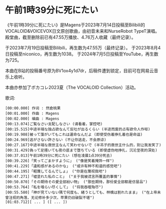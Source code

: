 # 午前1時39分に死にたい

《午前1時39分に死にたい》是Magens于2023年7月14日投稿至Bilibili的VOCALOID&VOICEVOX日文原创歌曲，由初音未来和NurseRobot TypeT演唱。殿堂曲，截至删除前已有47.55万播放、4.76万人收藏（最终记录）。

于2023年7月19日投稿至Bilibili，再生数为47.55万（最终记录）。
于2023年8月4日投稿至niconico，再生数为1038。
于2024年7月5日投稿至YouTube，再生数为725。

本曲在B站的投稿番号原为BV1ox4y1d7dr，后稿件遭到锁定，目前可在网易云音乐上收听。

本曲亦参加了ボカコレ2023夏（The VOCALOID Collection）活动。

歌词:
```
[00:00.000] 作词 : 然倉桃果
[00:01.000] 作曲 : Magens
[00:02.000] 编曲 : Magens
[00:13.074]ご覧なさい支配しなさい (请看着，掌控吧)
[00:15.515]中途半端な独占欲なんて反吐が出るくらい (半途而废的占有欲令人作呕)
[00:19.908]被って藻がいてもこれは運命なんだよ (即使受伤着挣扎着也是命运)
[00:24.969]逃がさない許さない (不让你逃走，不会原谅)
[00:27.167]中途半端な救世主なんて笑わせないで (半吊子的救世主什么的，别让我发笑了)
[00:31.429]偽って足掻いても夜の底まで堕ちている (即使虚伪地挣扎，沉沦至夜的深处)
[00:37.013]午前1時39分に死にたい (想在凌晨1点39分死去)
[00:39.226]「笑ってごまかすように」 ("像是笑着掩饰一样")
[00:41.229]「違和感があるのかな」 ("或许有种不和谐的感觉吧")
[00:44.195]「軽蔑してるんでしょ」 ("你是在蔑视我吧")
[00:47.271]「嘘塗れた私のこと」 ("关于我被谎言所覆盖的事情")
[00:50.870]「その期待その愛全部紛い物」 ("那些期待，那份爱全部都是仿冒品")
[00:53.764]「私を喰らい尽くして」 ("将我吞噬殆尽")
[00:55.580]「神が見ていない隅で何度も、繕うとしても、林檎は割れたまま」 ("在上帝未曾注视的角落，无论修补多少次，苹果仍旧破裂不堪")
[01:03.712][ ... ] ([ ... ])
```
